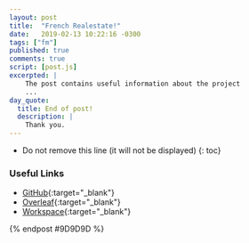 ```yaml
---
layout: post
title:  "French Realestate!"
date:   2019-02-13 10:22:16 -0300
tags: ["fm"]
published: true
comments: true
script: [post.js]
excerpted: |
    The post contains useful information about the project
    ...
day_quote:
  title: End of post!
  description: |
    Thank you.
---
```



* Do not remove this line (it will not be displayed)
{: toc}

<!--[Emoji Syntax](https://www.webpagefx.com/tools/emoji-cheat-sheet/){:target="_blank"}-->

### Useful Links


- [GitHub](https://github.com/sumitram/fm-real-estate){:target="_blank"}
- [Overleaf](https://www.overleaf.com/project/5d03c550f9cea35218a6d31c){:target="_blank"}
- [Workspace](http://localhost:9990/tree/fm-real-estate){:target="_blank"}




{% endpost #9D9D9D %}
